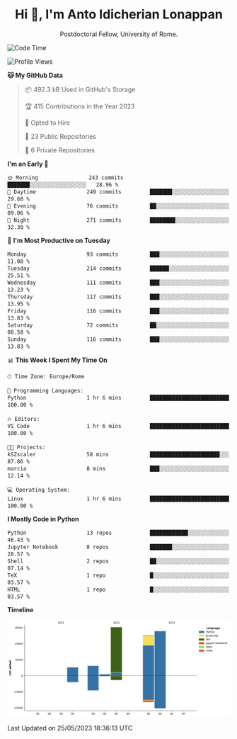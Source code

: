 
<h1 align="center">Hi 👋, I'm Anto Idicherian Lonappan</h1>
<p align="center">Postdoctoral Fellow, University of Rome. </p>


<!--START_SECTION:waka-->
![Code Time](http://img.shields.io/badge/Code%20Time-323%20hrs%2053%20mins-blue)

![Profile Views](http://img.shields.io/badge/Profile%20Views-0-blue)

**🐱 My GitHub Data** 

> 📦 492.3 kB Used in GitHub's Storage 
 > 
> 🏆 415 Contributions in the Year 2023
 > 
> 💼 Opted to Hire
 > 
> 📜 23 Public Repositories 
 > 
> 🔑 6 Private Repositories 
 > 
**I'm an Early 🐤** 

```text
🌞 Morning                243 commits         ███████░░░░░░░░░░░░░░░░░░   28.96 % 
🌆 Daytime                249 commits         ███████░░░░░░░░░░░░░░░░░░   29.68 % 
🌃 Evening                76 commits          ██░░░░░░░░░░░░░░░░░░░░░░░   09.06 % 
🌙 Night                  271 commits         ████████░░░░░░░░░░░░░░░░░   32.30 % 
```
📅 **I'm Most Productive on Tuesday** 

```text
Monday                   93 commits          ███░░░░░░░░░░░░░░░░░░░░░░   11.08 % 
Tuesday                  214 commits         ██████░░░░░░░░░░░░░░░░░░░   25.51 % 
Wednesday                111 commits         ███░░░░░░░░░░░░░░░░░░░░░░   13.23 % 
Thursday                 117 commits         ███░░░░░░░░░░░░░░░░░░░░░░   13.95 % 
Friday                   116 commits         ███░░░░░░░░░░░░░░░░░░░░░░   13.83 % 
Saturday                 72 commits          ██░░░░░░░░░░░░░░░░░░░░░░░   08.58 % 
Sunday                   116 commits         ███░░░░░░░░░░░░░░░░░░░░░░   13.83 % 
```


📊 **This Week I Spent My Time On** 

```text
🕑︎ Time Zone: Europe/Rome

💬 Programming Languages: 
Python                   1 hr 6 mins         █████████████████████████   100.00 % 

🔥 Editors: 
VS Code                  1 hr 6 mins         █████████████████████████   100.00 % 

🐱‍💻 Projects: 
kSZscaler                58 mins             ██████████████████████░░░   87.86 % 
marcia                   8 mins              ███░░░░░░░░░░░░░░░░░░░░░░   12.14 % 

💻 Operating System: 
Linux                    1 hr 6 mins         █████████████████████████   100.00 % 
```

**I Mostly Code in Python** 

```text
Python                   13 repos            ████████████░░░░░░░░░░░░░   46.43 % 
Jupyter Notebook         8 repos             ███████░░░░░░░░░░░░░░░░░░   28.57 % 
Shell                    2 repos             ██░░░░░░░░░░░░░░░░░░░░░░░   07.14 % 
TeX                      1 repo              █░░░░░░░░░░░░░░░░░░░░░░░░   03.57 % 
HTML                     1 repo              █░░░░░░░░░░░░░░░░░░░░░░░░   03.57 % 
```



**Timeline**

![Lines of Code chart](https://raw.githubusercontent.com/antolonappan/antolonappan/main/assets/bar_graph.png)


 Last Updated on 25/05/2023 18:36:13 UTC
<!--END_SECTION:waka-->
